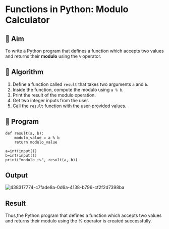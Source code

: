 # Functions in Python: Modulo Calculator

## 🎯 Aim
To write a Python program that defines a function which accepts two values and returns their **modulo** using the `%` operator.

## 🧠 Algorithm
1. Define a function called `result` that takes two arguments `a` and `b`.
2. Inside the function, compute the modulo using `a % b`.
3. Print the result of the modulo operation.
4. Get two integer inputs from the user.
5. Call the `result` function with the user-provided values.

## 🧾 Program

```
def result(a, b):
    modulo_value = a % b
    return modulo_value

a=int(input())
b=int(input())
print("modulo is", result(a, b))
```


## Output
![438317774-c7fade8a-0d6a-4138-b796-cf2f2d7398ba](https://github.com/user-attachments/assets/e3020549-83a1-4da7-98f3-3646fa4349b6)

## Result
Thus,the Python program that defines a function which accepts two values and returns their modulo using the % operator is created successfully.
